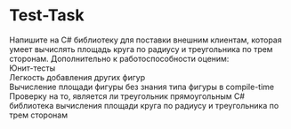 # Test-Task
Напишите на C# библиотеку для поставки внешним клиентам, которая умеет вычислять площадь круга по радиусу и треугольника по трем сторонам. 
Дополнительно к работоспособности оценим:  
Юнит-тесты  
Легкость добавления других фигур  
Вычисление площади фигуры без знания типа фигуры в compile-time  
Проверку на то, является ли треугольник прямоугольным  C# библиотека вычисления площади круга по радиусу и треугольника по трем сторонам

